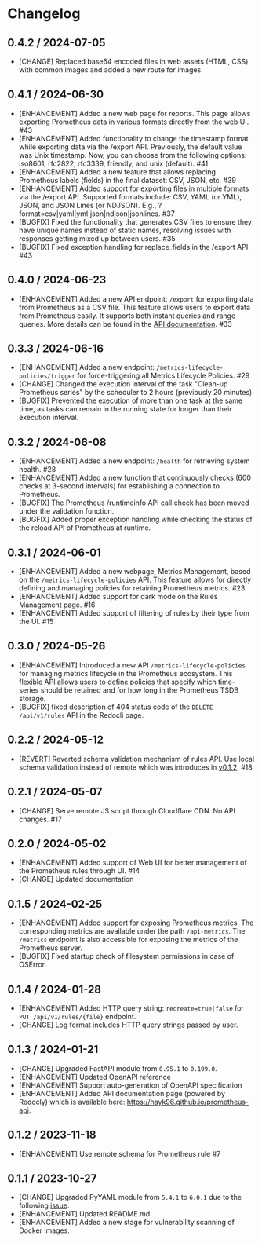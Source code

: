 # Changelog

## 0.4.2 / 2024-07-05

* [CHANGE] Replaced base64 encoded files in web assets (HTML, CSS) with common images and added a new route for images. 

## 0.4.1 / 2024-06-30

* [ENHANCEMENT] Added a new web page for reports. This page allows exporting Prometheus data in various formats directly from the web UI. #43
* [ENHANCEMENT] Added functionality to change the timestamp format while exporting data via the /export API. Previously, the default value was Unix timestamp. Now, you can choose from the following options: iso8601, rfc2822, rfc3339, friendly, and unix (default). #41
* [ENHANCEMENT] Added a new feature that allows replacing Prometheus labels (fields) in the final dataset: CSV, JSON, etc. #39
* [ENHANCEMENT] Added support for exporting files in multiple formats via the /export API. Supported formats include: CSV, YAML (or YML), JSON, and JSON Lines (or NDJSON). E.g., ?format=csv|yaml|yml|json|ndjson|jsonlines. #37
* [BUGFIX] Fixed the functionality that generates CSV files to ensure they have unique names instead of static names, resolving issues with responses getting mixed up between users. #35
* [BUGFIX] Fixed exception handling for replace_fields in the /export API. #43

## 0.4.0 / 2024-06-23

* [ENHANCEMENT] Added a new API endpoint: `/export` for exporting data from Prometheus as a CSV file. This feature allows users to export data from Prometheus easily. 
It supports both instant queries and range queries. More details can be found in the [API documentation](https://hayk96.github.io/prometheus-api/). #33

## 0.3.3 / 2024-06-16

* [ENHANCEMENT] Added a new endpoint: `/metrics-lifecycle-policies/trigger` for force-triggering all Metrics Lifecycle Policies. #29
* [CHANGE] Changed the execution interval of the task "Clean-up Prometheus series" by the scheduler to 2 hours (previously 20 minutes).
* [BUGFIX] Prevented the execution of more than one task at the same time, as tasks can remain in the running state for longer than their execution interval.

## 0.3.2 / 2024-06-08

* [ENHANCEMENT] Added a new endpoint: `/health` for retrieving system health. #28
* [ENHANCEMENT] Added a new function that continuously checks (600 checks at 3-second intervals) for establishing a connection to Prometheus.
* [BUGFIX] The Prometheus /runtimeinfo API call check has been moved under the validation function.
* [BUGFIX] Added proper exception handling while checking the status of the reload API of Prometheus at runtime.

## 0.3.1 / 2024-06-01

* [ENHANCEMENT] Added a new webpage, Metrics Management, based on the `/metrics-lifecycle-policies` API. This feature allows 
for directly defining and managing policies for retaining Prometheus metrics. #23
* [ENHANCEMENT] Added support for dark mode on the Rules Management page. #16
* [ENHANCEMENT] Added support of filtering of rules by their type from the UI. #15

## 0.3.0 / 2024-05-26

* [ENHANCEMENT] 
Introduced a new API `/metrics-lifecycle-policies` for managing metrics lifecycle in the Prometheus ecosystem. This 
flexible API allows users to define policies that specify which time-series should be retained and for how long in the 
Prometheus TSDB storage.
* [BUGFIX] fixed description of 404 status code of the `DELETE /api/v1/rules` API in the Redocli page.

## 0.2.2 / 2024-05-12

* [REVERT] Reverted schema validation mechanism of rules API. Use local schema validation instead of remote which was introduces in [v0.1.2](https://github.com/hayk96/prometheus-api/releases/tag/v0.1.2). #18

## 0.2.1 / 2024-05-07

* [CHANGE] Serve remote JS script through Cloudflare CDN. No API changes.  #17

## 0.2.0 / 2024-05-02

* [ENHANCEMENT] Added support of Web UI for better management of the Prometheus rules through UI. #14 
* [CHANGE] Updated documentation

## 0.1.5 / 2024-02-25

* [ENHANCEMENT] Added support for exposing Prometheus metrics. The corresponding metrics are available under the path 
`/api-metrics`. The `/metrics` endpoint is also accessible for exposing the metrics of the Prometheus server.
* [BUGFIX] Fixed startup check of filesystem permissions in case of OSError.  

## 0.1.4 / 2024-01-28

* [ENHANCEMENT] Added HTTP query string: `recreate=true|false` for `PUT /api/v1/rules/{file}` endpoint.
* [CHANGE] Log format includes HTTP query strings passed by user.

## 0.1.3 / 2024-01-21

* [CHANGE] Upgraded FastAPI module from `0.95.1` to `0.109.0`.
* [ENHANCEMENT] Updated OpenAPI reference
* [ENHANCEMENT] Support auto-generation of OpenAPI specification
* [ENHANCEMENT] Added API documentation page (powered by Redocly) which is available here: https://hayk96.github.io/prometheus-api.

## 0.1.2 / 2023-11-18

* [ENHANCEMENT] Use remote schema for Prometheus rule #7

## 0.1.1 / 2023-10-27

* [CHANGE] Upgraded PyYAML module from `5.4.1` to `6.0.1` due to the following [issue](https://github.com/yaml/pyyaml/issues/724).
* [ENHANCEMENT] Updated README.md.
* [ENHANCEMENT] Added a new stage for vulnerability scanning of Docker images.